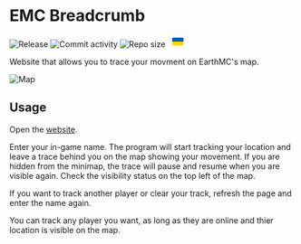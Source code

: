 # EMC Breadcrumb

![Release](https://img.shields.io/github/v/release/MeijiRestored/emc-breadcrumb) ![Commit activity](https://img.shields.io/github/commit-activity/m/MeijiRestored/emc-breadcrumb) ![Repo size](https://img.shields.io/github/repo-size/MeijiRestored/emc-breadcrumb) &nbsp; <img src="https://raw.githubusercontent.com/MeijiRestored/emc-mapmodes/main/assets/ua.svg" width="20px">

Website that allows you to trace your movment on EarthMC's map.

![Map](https://raw.githubusercontent.com/MeijiRestored/emc-breadcrumb/main/assets/main.png)

## Usage

Open the [website](https://meijirestored.github.io/emc-breadcrumb).

Enter your in-game name. The program will start tracking your location and leave a trace behind you on the map showing your movement. If you are hidden from the minimap, the trace will pause and resume when you are visible again. Check the visibility status on the top left of the map.

If you want to track another player or clear your track, refresh the page and enter the name again.

You can track any player you want, as long as they are online and thier location is visible on the map.

